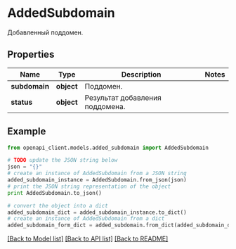 # AddedSubdomain

Добавленный поддомен.

## Properties
Name | Type | Description | Notes
------------ | ------------- | ------------- | -------------
**subdomain** | **object** | Поддомен. | 
**status** | **object** | Результат добавления поддомена. | 

## Example

```python
from openapi_client.models.added_subdomain import AddedSubdomain

# TODO update the JSON string below
json = "{}"
# create an instance of AddedSubdomain from a JSON string
added_subdomain_instance = AddedSubdomain.from_json(json)
# print the JSON string representation of the object
print AddedSubdomain.to_json()

# convert the object into a dict
added_subdomain_dict = added_subdomain_instance.to_dict()
# create an instance of AddedSubdomain from a dict
added_subdomain_form_dict = added_subdomain.from_dict(added_subdomain_dict)
```
[[Back to Model list]](../README.md#documentation-for-models) [[Back to API list]](../README.md#documentation-for-api-endpoints) [[Back to README]](../README.md)


